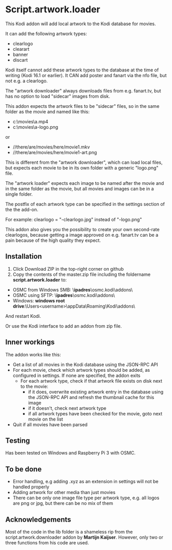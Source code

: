 # Script.artwork.loader

This Kodi addon will add local artwork to the Kodi database for movies.

It can add the following artwork types:
- clearlogo
- clearart
- banner
- discart

Kodi itself cannot add these artwork types to the database at the time of writing (Kodi 16.1 or earlier). It CAN add poster and fanart via the nfo file, but not e.g. a clearlogo.

The "artwork downloader" always downloads files from e.g. fanart.tv, but has no option to load "sidecar" images from disk.

This addon expects the artwork files to be "sidecar" files, so in the same folder as the movie and named like this:

- c:\movies\a.mp4
- c:\movies\a-logo.png

or
- //there/are/movies/here/movie1.mkv
- //there/are/movies/here/movie1-art.png

This is different from the "artwork downloader", which can load local files, but expects each movie to be in its own folder with a generic "logo.png" file. 

The "artwork loader" expects each image to be named after the movie and in the same folder as the movie, but all movies and images can be in a single folder.

The postfix of each artwork type can be specified in the settings section of the the add-on.

For example:
clearlogo = "-clearlogo.jpg" instead of "-logo.png"

This addon also gives you the possibility to create your own second-rate clearlogos, because getting a image approved on e.g. fanart.tv can be a pain because of the high quality they expect.

## Installation

1. Click Download ZIP in the top-right corner on github
2. Copy the contents of the master.zip file including the foldername **script.artwork.loader** to:
  - OSMC from Windows SMB: \\**ipadres**\osmc\.kodi\addons\
  - OSMC using SFTP: \\**ipadres**\osmc\.kodi\addons\
  - Windows: **windows root drive**:\Users\<username>\appData\Roaming\Kodi\addons\

And restart Kodi.

Or use the Kodi interface to add an addon from zip file.

## Inner workings

The addon works like this:
- Get a list of all movies in the Kodi database using the JSON-RPC API
- For each movie, check which artwork types should be added, as configured in settings. If none are specified, the addon exits
  - For each artwork type, check if that artwork file exists on disk next to the movie:
    - if it does, overwrite existing artwork entry in the database using the JSON-RPC API and refresh the thumbnail cache for this image
    - if it doesn't, check next artwork type
    - if all artwork types have been checked for the movie, goto next movie on the list
- Quit if all movies have been parsed

## Testing

Has been tested on Windows and Raspberry Pi 3 with OSMC.

## To be done
- Error handling, e.g adding .xyz as an extension in settings will not be handled properly
- Adding artwork for other media than just movies 
- There can be only one image file type per artwork type, e.g. all logos are png or jpg, but there can be no mix of them

## Acknowledgements

Most of the code in the lib folder is a shameless rip from the script.artwork.downloader addon by **Martijn Kaijser**. However, only two or three functions from his code are used.
